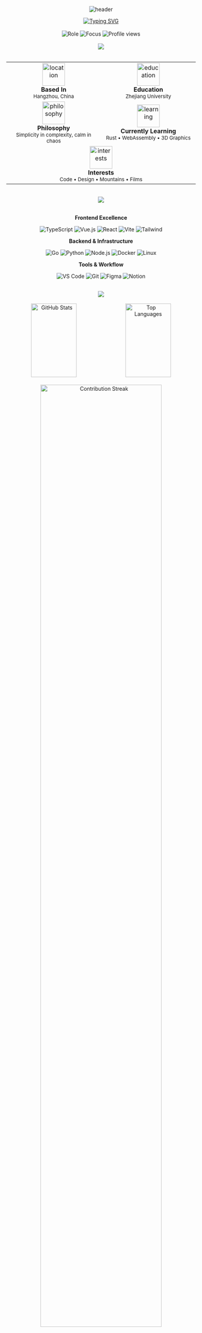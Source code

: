 <!-- Modern Tibetan-Inspired Header -->
<p align="center">
  <img src="https://capsule-render.vercel.app/api?type=waving&height=180&text=མེ་ཏོག་རྒྱས་པ&fontAlign=50&fontSize=42&fontColor=ffffff&color=0:D2533C,50:E4A853,100:4A9B8E&animation=fadeIn&stroke=ffffff&strokeWidth=1" alt="header" />
</p>

<!-- Dynamic Greeting -->
<div align="center">
  <a href="https://jingvc.com/">
    <img src="https://readme-typing-svg.herokuapp.com?font=Inter&weight=600&size=22&duration=3000&pause=1000&color=D2533C&center=true&vCenter=true&random=false&width=650&lines=Hi+there!+I'm+Jing+%F0%9F%91%8B;Welcome+to+my+digital+sanctuary;Let's+create+something+meaningful+together" alt="Typing SVG" />
  </a>
</div>

<br />

<!-- Quick Info Badges -->
<div align="center">
  <img src="https://img.shields.io/badge/Full_Stack_Developer-D2533C?style=for-the-badge&labelColor=2C3E50" alt="Role" />
  <img src="https://img.shields.io/badge/Creative_Technologist-E4A853?style=for-the-badge&labelColor=2C3E50" alt="Focus" />
  <img src="https://komarev.com/ghpvc/?username=learnerjunjun&style=for-the-badge&color=4A9B8E&label=Profile+Views" alt="Profile views" />
</div>

<br />

<!-- About Section -->
<div align="center">
  <img src="https://img.shields.io/badge/ABOUT_ME-D2533C?style=for-the-badge&labelColor=2C3E50" />
</div>

<br />

<div align="center">
  <table>
    <tr>
      <td align="center" width="50%">
        <img width="60" height="60" src="https://img.icons8.com/fluency/96/marker.png" alt="location"/>
        <br />
        <b>Based In</b>
        <br />
        <sub>Hangzhou, China</sub>
      </td>
      <td align="center" width="50%">
        <img width="60" height="60" src="https://img.icons8.com/fluency/96/graduation-cap.png" alt="education"/>
        <br />
        <b>Education</b>
        <br />
        <sub>Zhejiang University</sub>
      </td>
    </tr>
    <tr>
      <td align="center" width="50%">
        <img width="60" height="60" src="https://img.icons8.com/fluency/96/light.png" alt="philosophy"/>
        <br />
        <b>Philosophy</b>
        <br />
        <sub>Simplicity in complexity, calm in chaos</sub>
      </td>
      <td align="center" width="50%">
        <img width="60" height="60" src="https://img.icons8.com/fluency/96/rocket.png" alt="learning"/>
        <br />
        <b>Currently Learning</b>
        <br />
        <sub>Rust • WebAssembly • 3D Graphics</sub>
      </td>
    </tr>
    <tr>
      <td colspan="2" align="center">
        <img width="60" height="60" src="https://img.icons8.com/fluency/96/heart-with-pulse.png" alt="interests"/>
        <br />
        <b>Interests</b>
        <br />
        <sub>Code • Design • Mountains • Films</sub>
      </td>
    </tr>
  </table>
</div>

<br />

<!-- Tech Stack -->
<div align="center">
  <img src="https://img.shields.io/badge/TECH_ARSENAL-E4A853?style=for-the-badge&labelColor=2C3E50" />
</div>

<br />

<div align="center">

**Frontend Excellence**

![TypeScript](https://img.shields.io/badge/TypeScript-3178C6?style=for-the-badge&logo=typescript&logoColor=white&labelColor=2C3E50)
![Vue.js](https://img.shields.io/badge/Vue.js-4FC08D?style=for-the-badge&logo=vue.js&logoColor=white&labelColor=2C3E50)
![React](https://img.shields.io/badge/React-61DAFB?style=for-the-badge&logo=react&logoColor=white&labelColor=2C3E50)
![Vite](https://img.shields.io/badge/Vite-646CFF?style=for-the-badge&logo=vite&logoColor=white&labelColor=2C3E50)
![Tailwind](https://img.shields.io/badge/Tailwind-06B6D4?style=for-the-badge&logo=tailwind-css&logoColor=white&labelColor=2C3E50)

**Backend & Infrastructure**

![Go](https://img.shields.io/badge/Go-00ADD8?style=for-the-badge&logo=go&logoColor=white&labelColor=2C3E50)
![Python](https://img.shields.io/badge/Python-3776AB?style=for-the-badge&logo=python&logoColor=white&labelColor=2C3E50)
![Node.js](https://img.shields.io/badge/Node.js-339933?style=for-the-badge&logo=node.js&logoColor=white&labelColor=2C3E50)
![Docker](https://img.shields.io/badge/Docker-2496ED?style=for-the-badge&logo=docker&logoColor=white&labelColor=2C3E50)
![Linux](https://img.shields.io/badge/Linux-FCC624?style=for-the-badge&logo=linux&logoColor=white&labelColor=2C3E50)

**Tools & Workflow**

![VS Code](https://img.shields.io/badge/VS_Code-007ACC?style=for-the-badge&logo=visual-studio-code&logoColor=white&labelColor=2C3E50)
![Git](https://img.shields.io/badge/Git-F05032?style=for-the-badge&logo=git&logoColor=white&labelColor=2C3E50)
![Figma](https://img.shields.io/badge/Figma-F24E1E?style=for-the-badge&logo=figma&logoColor=white&labelColor=2C3E50)
![Notion](https://img.shields.io/badge/Notion-000000?style=for-the-badge&logo=notion&logoColor=white&labelColor=2C3E50)

</div>

<br />

<!-- GitHub Stats -->
<div align="center">
  <img src="https://img.shields.io/badge/GITHUB_ANALYTICS-4A9B8E?style=for-the-badge&labelColor=2C3E50" />
</div>

<br />

<div align="center">
  <img width="49%" height="195px" src="https://github-readme-stats.vercel.app/api?username=learnerjunjun&show_icons=true&count_private=true&hide_border=true&title_color=D2533C&icon_color=E4A853&text_color=4A9B8E&bg_color=ffffff&border_radius=15&cache_seconds=86400" alt="GitHub Stats" />
  <img width="49%" height="195px" src="https://github-readme-stats.vercel.app/api/top-langs/?username=learnerjunjun&layout=compact&hide_border=true&title_color=D2533C&text_color=4A9B8E&bg_color=ffffff&border_radius=15&cache_seconds=86400" alt="Top Languages" />
</div>

<br />

<div align="center">
  <img width="80%" src="https://github-readme-streak-stats.herokuapp.com/?user=learnerjunjun&theme=default&hide_border=true&background=FFFFFF&stroke=E4A853&ring=D2533C&fire=D2533C&currStreakNum=4A9B8E&sideNums=4A9B8E&currStreakLabel=D2533C&sideLabels=D2533C&border_radius=15" alt="Contribution Streak" />
</div>

<br />

<!-- Activity Graph -->
<div align="center">
  <img width="90%" src="https://github-readme-activity-graph.vercel.app/graph?username=learnerjunjun&custom_title=Contribution%20Activity&bg_color=ffffff&color=4A9B8E&line=D2533C&point=E4A853&area_color=E4A853&title_color=D2533C&area=true&hide_border=true&radius=15" alt="Activity Graph" />
</div>

<br />

<!-- Latest Blog Posts -->
<div align="center">
  <img src="https://img.shields.io/badge/LATEST_BLOG_POSTS-D2533C?style=for-the-badge&labelColor=2C3E50" />
</div>

<br />

<div align="center">

<!-- BLOG-POST-LIST:START -->
<!-- BLOG-POST-LIST:END -->

<br />

<a href="https://jingvc.com/blog">
  <img src="https://img.shields.io/badge/Read_More_Articles-→-D2533C?style=for-the-badge&labelColor=2C3E50" alt="Blog" />
</a>

</div>

<br />

<!-- Connect Section -->
<div align="center">
  <img src="https://img.shields.io/badge/LET'S_CONNECT-E4A853?style=for-the-badge&labelColor=2C3E50" />
</div>

<br />

<div align="center">
  <a href="https://jingvc.com/">
    <img src="https://img.shields.io/badge/Website-jingvc.com-D2533C?style=for-the-badge&logo=google-chrome&logoColor=white&labelColor=2C3E50" alt="Website" />
  </a>
  <a href="mailto:vyuan217@gmail.com">
    <img src="https://img.shields.io/badge/Email-vyuan217@gmail.com-E4A853?style=for-the-badge&logo=gmail&logoColor=white&labelColor=2C3E50" alt="Email" />
  </a>
  <a href="https://github.com/learnerjunjun">
    <img src="https://img.shields.io/badge/GitHub-learnerjunjun-4A9B8E?style=for-the-badge&logo=github&logoColor=white&labelColor=2C3E50" alt="GitHub" />
  </a>
</div>

<br />

<!-- Currently Working On -->
<div align="center">
  <img src="https://img.shields.io/badge/CURRENT_FOCUS-4A9B8E?style=for-the-badge&labelColor=2C3E50" />
</div>

<br />

<div align="center">
  <table>
    <tr>
      <td align="center" width="33%">
        <img width="48" height="48" src="https://img.icons8.com/fluency/96/web.png" alt="Web Development" />
        <br />
        <b>JAMstack Architecture</b>
        <br />
        <sub>Fast & secure web experiences</sub>
      </td>
      <td align="center" width="33%">
        <img width="48" height="48" src="https://img.icons8.com/fluency/96/performance.png" alt="Performance" />
        <br />
        <b>Performance Optimization</b>
        <br />
        <sub>Making the web blazing fast</sub>
      </td>
      <td align="center" width="33%">
        <img width="48" height="48" src="https://img.icons8.com/fluency/96/design.png" alt="Design" />
        <br />
        <b>Design Systems</b>
        <br />
        <sub>Scalable UI patterns</sub>
      </td>
    </tr>
  </table>
</div>

<br />

<!-- Fun Facts -->
<div align="center">
  <details>
    <summary><b>Fun Facts About Me</b></summary>
    <br />
    <div align="left">
      
- 🏔️ Love hiking and exploring mountain landscapes
- 📚 Read 50+ books annually
- ☕ Coffee enthusiast with daily pour-over ritual
- 🎬 Film buff with focus on indie cinema
- 🧘 Practice mindfulness and meditation daily
      
    </div>
  </details>
</div>

<br />

<!-- Quote -->
<div align="center">
  <img src="https://quotes-github-readme.vercel.app/api?type=horizontal&theme=light&quote=Simplicity%20is%20the%20ultimate%20sophistication&author=Leonardo%20da%20Vinci&border_radius=15" alt="Quote" />
</div>

<br />

<!-- Footer -->
<div align="center">
  <img src="https://capsule-render.vercel.app/api?type=waving&height=120&section=footer&color=0:4A9B8E,50:E4A853,100:D2533C&animation=fadeIn" alt="Footer" />
</div>

<div align="center">
  <sub>
    Made with ❤️ in Hangzhou
    <br />
    2025 Jing · <a href="https://jingvc.com">jingvc.com</a>
  </sub>
</div>
